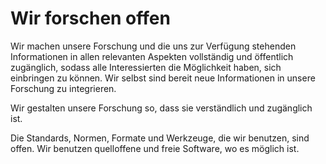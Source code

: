 <!---
   NAME - The NAME of this project is:
ethos

  FILE - The FILENAME of the current file is:
/v4a1.md

  CREATION - This project was CREATED on:
2017-01-28-16:15:00 UTC

  MODIFICATION - This project was last MODIFIED on:
2017-01-28-16:15:00 UTC

  VERSION - The current VERSION of this project is:
<git-commit-hash>-2017-01-28-16:15:00 UTC

  CREATOR(S) - This project was CREATED by:
Michael Czechowski, Martin Maga

  CONTACT - You can CONTACT the creator(s) or developer(s) of this project at:
E-Mail: mail@martinmaga.de

  COPYRIGHT - The COPYRIGHT holder of this project is:
COPYRIGHT (c) 2016 Martin Maga

  LICENSE - This project is LICENSED under the following license:
Martin Maga 2016 CC BY-SA 4.0 https://creativecommons.org

  SUBFILE – This is a SUBFILE! For more INFORMATION on this project go to:
/README.md
--->

# Wir forschen offen

Wir machen unsere Forschung und die uns zur Verfügung stehenden Informationen in allen relevanten Aspekten vollständig und öffentlich zugänglich, sodass alle Interessierten die Möglichkeit haben, sich einbringen zu können. Wir selbst sind bereit neue Informationen in unsere Forschung zu integrieren.

Wir gestalten unsere Forschung so, dass sie verständlich und zugänglich ist.

Die Standards, Normen, Formate und Werkzeuge, die wir benutzen, sind offen. Wir benutzen quelloffene und freie Software, wo es möglich ist.
